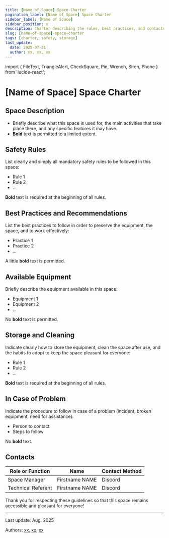 ```yaml
---
title: [Name of Space] Space Charter
pagination_label: [Name of Space] Space Charter
sidebar_label: [Name of Space]
sidebar_position: x
description: Charter describing the rules, best practices, and contacts for the DeVinci Fablab [name of Space] space.
slug: [name-of-space]-space-charter
tags: [charter, safety, storage]
last_update:
  date: 2025-07-31
  author: xx, xx, xx
---
```


import { FileText, TriangleAlert, CheckSquare, Pin, Wrench, Siren, Phone } from 'lucide-react';

# [Name of Space] Space Charter

## <FileText size={32} /> Space Description

- Briefly describe what this space is used for, the main activities that take place there, and any specific features it may have.
- **Bold** text is permitted to a limited extent.

## <TriangleAlert size={32} /> Safety Rules

List clearly and simply all mandatory safety rules to be followed in this space:

- Rule 1
- Rule 2
- …

**Bold** text is required at the beginning of all rules.

## <CheckSquare size={32} /> Best Practices and Recommendations

List the best practices to follow in order to preserve the equipment, the space, and to work effectively:

- Practice 1
- Practice 2
- …

A little **bold** text is permitted.

## <Wrench size={32} /> Available Equipment

Briefly describe the equipment available in this space:

- Equipment 1
- Equipment 2
- …

No **bold** text is permitted.

## <Pin size={32} /> Storage and Cleaning

Indicate clearly how to store the equipment, clean the space after use, and the habits to adopt to keep the space pleasant for everyone:

- Rule 1
- Rule 2
- …

**Bold** text is required at the beginning of all rules.

## <Siren size={32} /> In Case of Problem

Indicate the procedure to follow in case of a problem (incident, broken equipment, need for assistance):

- Person to contact
- Steps to follow

No **bold** text.

## <Phone size={32} /> Contacts

| Role or Function   | Name           | Contact Method |
| ------------------ | -------------- | -------------- |
| Space Manager      | Firstname NAME | Discord        |
| Technical Referent | Firstname NAME | Discord        |

Thank you for respecting these guidelines so that this space remains accessible and pleasant for everyone!

---

Last update: Aug. 2025

Authors: [xx](https://example.com), [xx](https://example.com), [xx](https://example.com)
